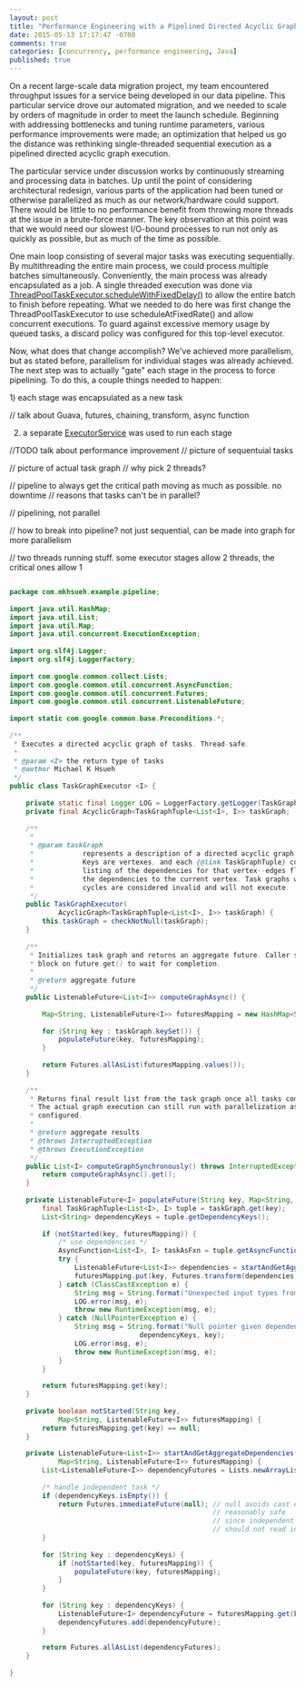 ```yaml
---
layout: post
title: "Performance Engineering with a Pipelined Directed Acyclic Graph Pattern"
date: 2015-05-13 17:17:47 -0700
comments: true
categories: [concurrency, performance engineering, Java]
published: true
---
```


On a recent large-scale data migration project, my team encountered throughput issues for a service being developed in our data pipeline. This particular service drove our automated migration, and we needed to scale by orders of magnitude in order to meet the launch schedule. Beginning with addressing bottlenecks and tuning runtime parameters, various performance improvements were made; an optimization that helped us go the distance was rethinking single-threaded sequential execution as a pipelined directed acyclic graph execution.

<!-- more -->

The particular service under discussion works by continuously streaming and processing data in batches. Up until the point of considering architectural redesign, various parts of the application had been tuned or otherwise parallelized as much as our network/hardware could support. There would be little to no performance benefit from throwing more threads at the issue in a brute-force manner. The key observation at this point was that we would need our slowest I/O-bound processes to run not only as quickly as possible, but as much of the time as possible.
 
One main loop consisting of several major tasks was executing sequentially. By multithreading the entire main process, we could process multiple batches simultaneously. Conveniently, the main process was already encapsulated as a job. A single threaded execution was done via <a href="http://docs.spring.io/spring/docs/current/javadoc-api/org/springframework/scheduling/concurrent/ThreadPoolTaskExecutor.html">ThreadPoolTaskExecutor.scheduleWithFixedDelay()</a> to allow the entire batch to finish before repeating. What we needed to do here was first change the ThreadPoolTaskExecutor to use scheduleAtFixedRate() and allow concurrent executions. To guard against excessive memory usage by queued tasks, a discard policy was configured for this top-level executor. 

Now, what does that change accomplish? We've achieved more parallelism, but as stated before, parallelism for individual stages was already achieved. The next step was to actually "gate" each stage in the process to force pipelining. To do this, a couple things needed to happen:
</p>
1) each stage was encapsulated as a new task </p>
// talk about Guava, futures, chaining, transform, async function

2) a separate <a href="http://docs.oracle.com/javase/7/docs/api/java/util/concurrent/ExecutorService.html">ExecutorService</a> was used to run each stage

//TODO talk about performance improvement
// picture of sequentuial tasks

// picture of actual task graph
// why pick 2 threads?

// pipeline to always get the critical path moving as much as possible. no downtime
// reasons that tasks can't be in parallel? 

// pipelining, not parallel

// how to break into pipeline? not just sequential, can be made into graph for more parallelism

// two threads running stuff. some executor stages allow 2 threads, the critical ones allow 1

     


``` java executor for an acyclic task graph https://gist.github.com/mkhsueh/d75cd6bc2ed3b61a947f gist

package com.mkhsueh.example.pipeline;
 
import java.util.HashMap;
import java.util.List;
import java.util.Map;
import java.util.concurrent.ExecutionException;
 
import org.slf4j.Logger;
import org.slf4j.LoggerFactory;
 
import com.google.common.collect.Lists;
import com.google.common.util.concurrent.AsyncFunction;
import com.google.common.util.concurrent.Futures;
import com.google.common.util.concurrent.ListenableFuture;
 
import static com.google.common.base.Preconditions.*;
 
/**
 * Executes a directed acyclic graph of tasks. Thread-safe. 
 *
 * @param <I> the return type of tasks
 * @author Michael K Hsueh
 */
public class TaskGraphExecutor <I> {
 
    private static final Logger LOG = LoggerFactory.getLogger(TaskGraphExecutor.class); 
    private final AcyclicGraph<TaskGraphTuple<List<I>, I>> taskGraph;
    
    /**
     * 
     * @param taskGraph
     *            represents a description of a directed acyclic graph of tasks.
     *            Keys are vertexes, and each {@link TaskGraphTuple} contains a
     *            listing of the dependencies for that vertex--edges flow from
     *            the dependencies to the current vertex. Task graphs with
     *            cycles are considered invalid and will not execute.
     */
    public TaskGraphExecutor(
            AcyclicGraph<TaskGraphTuple<List<I>, I>> taskGraph) {
        this.taskGraph = checkNotNull(taskGraph);
    }
 
    /**
     * Initializes task graph and returns an aggregate future. Caller should
     * block on future.get() to wait for completion.
     * 
     * @return aggregate future
     */
    public ListenableFuture<List<I>> computeGraphAsync() {
 
        Map<String, ListenableFuture<I>> futuresMapping = new HashMap<String, ListenableFuture<I>>();
        
        for (String key : taskGraph.keySet()) {
            populateFuture(key, futuresMapping);
        }
        
        return Futures.allAsList(futuresMapping.values());
    }
    
    /**
     * Returns final result list from the task graph once all tasks complete.
     * The actual graph execution can still run with parallelization as
     * configured.
     * 
     * @return aggregate results
     * @throws InterruptedException
     * @throws ExecutionException
     */
    public List<I> computeGraphSynchronously() throws InterruptedException, ExecutionException {
        return computeGraphAsync().get();
    }
    
    private ListenableFuture<I> populateFuture(String key, Map<String, ListenableFuture<I>> futuresMapping) {
        final TaskGraphTuple<List<I>, I> tuple = taskGraph.get(key);
        List<String> dependencyKeys = tuple.getDependencyKeys();
 
        if (notStarted(key, futuresMapping)) {
            /* use dependencies */
            AsyncFunction<List<I>, I> taskAsFxn = tuple.getAsyncFunction();
            try {
                ListenableFuture<List<I>> dependencies = startAndGetAggregateDependencies(dependencyKeys, futuresMapping);
                futuresMapping.put(key, Futures.transform(dependencies, taskAsFxn));
            } catch (ClassCastException e) {
                String msg = String.format("Unexpected input types from dependency tasks [%s] for task [%s]", dependencyKeys, key);
                LOG.error(msg, e);
                throw new RuntimeException(msg, e);
            } catch (NullPointerException e) {
                String msg = String.format("Null pointer given dependency tasks [%s] for task [%s]; check configuration to ensure required dependencies were specified for the task",
                                dependencyKeys, key);
                LOG.error(msg, e);
                throw new RuntimeException(msg, e);
            }
        }
        
        return futuresMapping.get(key);
    }
    
    private boolean notStarted(String key,
            Map<String, ListenableFuture<I>> futuresMapping) {
        return futuresMapping.get(key) == null;
    }
 
    private ListenableFuture<List<I>> startAndGetAggregateDependencies(List<String> dependencyKeys,
            Map<String, ListenableFuture<I>> futuresMapping) {
        List<ListenableFuture<I>> dependencyFutures = Lists.newArrayList();
        
        /* handle independent task */
        if (dependencyKeys.isEmpty()) {
            return Futures.immediateFuture(null); // null avoids cast errors;
                                                  // reasonably safe
                                                  // since independent tasks
                                                  // should not read inputs
        }
        
        for (String key : dependencyKeys) {
            if (notStarted(key, futuresMapping)) {
                populateFuture(key, futuresMapping);
            } 
        }
        
        for (String key : dependencyKeys) {
            ListenableFuture<I> dependencyFuture = futuresMapping.get(key);
            dependencyFutures.add(dependencyFuture);
        }
 
        return Futures.allAsList(dependencyFutures);     
    }
 
}
```
